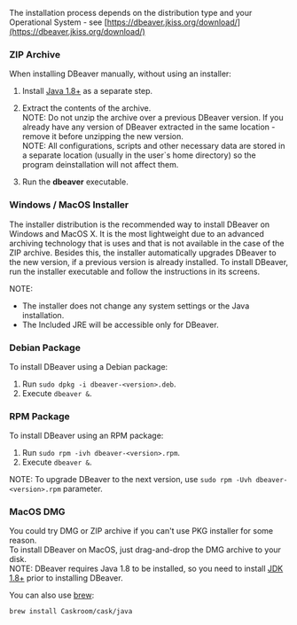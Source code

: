 The installation process depends on the distribution type and your Operational System - see [https://dbeaver.jkiss.org/download/](https://dbeaver.jkiss.org/download/)

### ZIP Archive
When installing DBeaver manually, without using an installer:
1. Install <a href="http://www.oracle.com/technetwork/java/javase/downloads/jdk8-downloads-2133151.html">Java 1.8+</a> as a separate step.
3. Extract the contents of the archive.  
NOTE: Do not unzip the archive over a previous DBeaver version. 
If you already have any version of DBeaver extracted in the same location - remove it before unzipping the new version.  
NOTE: All configurations, scripts and other necessary data are stored in a separate location (usually in the user`s home directory) so the program deinstallation will not affect them.

4. Run the **dbeaver** executable.

### Windows / MacOS Installer
The installer distribution is the recommended way to install DBeaver on Windows and MacOS X. It is the most lightweight due to an advanced archiving technology that is uses and that is not available in the case of the ZIP archive. Besides this, the installer automatically upgrades DBeaver to the new version, if a previous version is already installed.
To install DBeaver, run the installer executable and follow the instructions in its screens.

NOTE:
* The installer does not change any system settings or the Java installation. 
* The Included JRE will be accessible only for DBeaver.  

### Debian Package
To install DBeaver using a Debian package:
1. Run `sudo dpkg -i dbeaver-<version>.deb`.  
2. Execute `dbeaver &`.  

### RPM Package
To install DBeaver using an RPM package:
1. Run `sudo rpm -ivh dbeaver-<version>.rpm`.  
2. Execute `dbeaver &`.  

NOTE: To upgrade DBeaver to the next version, use `sudo rpm -Uvh dbeaver-<version>.rpm` parameter.

### MacOS DMG
You could try DMG or ZIP archive if you can't use PKG installer for some reason.  
To install DBeaver on MacOS, just drag-and-drop the DMG archive to your disk.  
NOTE: DBeaver requires Java 1.8 to be installed, so you need to install [JDK 1.8+](http://www.oracle.com/technetwork/java/javase/downloads/jdk8-downloads-2133151.html) prior to installing DBeaver.

You can also use [brew](http://macappstore.org/dbeaver-community/): 
```sh
brew install Caskroom/cask/java
```
